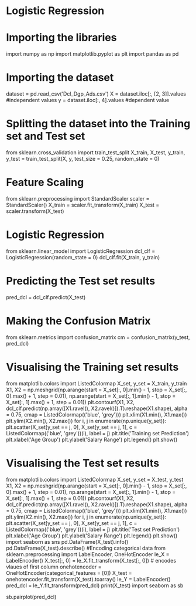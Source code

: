 # Logistic Regression

# Importing the libraries
import numpy as np
import matplotlib.pyplot as plt
import pandas as pd

# Importing the dataset
dataset = pd.read_csv('Dcl_Dgp_Ads.csv')
X = dataset.iloc[:, [2, 3]].values #independent values
y = dataset.iloc[:, 4].values #dependent value

# Splitting the dataset into the Training set and Test set
from sklearn.cross_validation import train_test_split
X_train, X_test, y_train, y_test = train_test_split(X, y, test_size = 0.25, random_state = 0)

# Feature Scaling
from sklearn.preprocessing import StandardScaler
scaler = StandardScaler()
X_train = scaler.fit_transform(X_train)
X_test = scaler.transform(X_test)

# Logistic Regression

from sklearn.linear_model import LogisticRegression
dcl_clf = LogisticRegression(random_state = 0)
dcl_clf.fit(X_train, y_train)

# Predicting the Test set results
pred_dcl = dcl_clf.predict(X_test)

# Making the Confusion Matrix
from sklearn.metrics import confusion_matrix
cm = confusion_matrix(y_test, pred_dcl)

# Visualising the Training set results
from matplotlib.colors import ListedColormap
X_set, y_set = X_train, y_train
X1, X2 = np.meshgrid(np.arange(start = X_set[:, 0].min() - 1, stop = X_set[:, 0].max() + 1, step = 0.01),
                     np.arange(start = X_set[:, 1].min() - 1, stop = X_set[:, 1].max() + 1, step = 0.01))
plt.contourf(X1, X2, dcl_clf.predict(np.array([X1.ravel(), X2.ravel()]).T).reshape(X1.shape),
             alpha = 0.75, cmap = ListedColormap(('blue', 'grey')))
plt.xlim(X1.min(), X1.max())
plt.ylim(X2.min(), X2.max())
for i, j in enumerate(np.unique(y_set)):
    plt.scatter(X_set[y_set == j, 0], X_set[y_set == j, 1],
                c = ListedColormap(('blue', 'grey'))(i), label = j)
plt.title('Training set Prediction')
plt.xlabel('Age Group')
plt.ylabel('Salary Range')
plt.legend()
plt.show()

# Visualising the Test set results
from matplotlib.colors import ListedColormap
X_set, y_set = X_test, y_test
X1, X2 = np.meshgrid(np.arange(start = X_set[:, 0].min() - 1, stop = X_set[:, 0].max() + 1, step = 0.01),
                     np.arange(start = X_set[:, 1].min() - 1, stop = X_set[:, 1].max() + 1, step = 0.01))
plt.contourf(X1, X2, dcl_clf.predict(np.array([X1.ravel(), X2.ravel()]).T).reshape(X1.shape),
             alpha = 0.75, cmap = ListedColormap(('blue', 'grey')))
plt.xlim(X1.min(), X1.max())
plt.ylim(X2.min(), X2.max())
for i, j in enumerate(np.unique(y_set)):
    plt.scatter(X_set[y_set == j, 0], X_set[y_set == j, 1],
                c = ListedColormap(('blue', 'grey'))(i), label = j)
plt.title('Test set Prediction')
plt.xlabel('Age Group')
plt.ylabel('Salary Range')
plt.legend()
plt.show()
import seaborn as sns
pd.DataFrame(X_test).info()
pd.DataFrame(X_test).describe()
#Encoding categorical data
from sklearn.preprocessing import LabelEncoder, OneHotEncoder
le_X = LabelEncoder()
X_test[:, 0] = le_X.fit_transform(X_test[:, 0]) # encodes vlaues of first column
onehotencoder = OneHotEncoder(categorical_features = [0])
X_test = onehotencoder.fit_transform(X_test).toarray()
le_Y = LabelEncoder()
pred_dcl = le_Y.fit_transform(pred_dcl)
print(X_test)
import seaborn as sb

sb.pairplot(pred_dcl)

